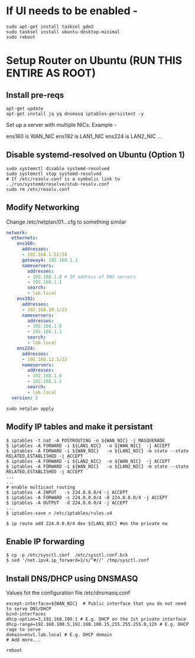 
# If UI needs to be enabled - 

```
sudo apt-get install tasksel gdm3
sudo tasksel install ubuntu-desktop-minimal
sudo reboot
```

# Setup Router on Ubuntu (RUN THIS ENTIRE AS ROOT)

## Install pre-reqs

```shell
apt-get update
apt-get install jq yq dnsmasq iptables-persistent -y
```

Set up a server with multiple NICs. Example - 

ens160 is WAN_NIC
ens192 is LAN1_NIC
ens224 is LAN2_NIC
...

## Disable systemd-resolved on Ubuntu (Option 1)
```shell
sudo systemctl disable systemd-resolved
sudo systemctl stop systemd-resolved
# If /etc/resolv.conf is a symbolic link to ../run/systemd/resolve/stub-resolv.conf
sudo rm /etc/resolv.conf
```

## Modify Networking
Change /etc/netplan/01...cfg to something similar

```yaml
network:
  ethernets:
    ens160:
      addresses:
      - 192.168.1.51/24
      gateway4: 192.168.1.1
      nameservers:
        addresses:
        - 192.168.1.8 # IP address of DNS servers
        - 192.168.1.1
        search:
        - lab.local
    ens192:
      addresses:
      - 192.168.10.1/23
      nameservers:
        addresses:
        - 192.168.1.8
        - 192.168.1.1
        search:
        - lab.local
    ens224:
      addresses:
      - 192.168.12.1/23
      nameservers:
        addresses:
        - 192.168.1.8
        - 192.168.1.1
        search:
        - lab.local
  version: 2
```

```shell
sudo netplan apply
```

## Modify IP tables and make it persistant

```shell
$ iptables -t nat -A POSTROUTING -o ${WAN_NIC} -j MASQUERADE
$ iptables -A FORWARD -i ${LAN1_NIC}  -o ${WAN_NIC}  -j ACCEPT
$ iptables -A FORWARD -i ${WAN_NIC}   -o ${LAN1_NIC} -m state --state RELATED,ESTABLISHED -j ACCEPT
$ iptables -A FORWARD -i ${LAN2_NIC}  -o ${WAN_NIC}  -j ACCEPT
$ iptables -A FORWARD -i ${WAN_NIC}   -o ${LAN2_NIC} -m state --state RELATED,ESTABLISHED -j ACCEPT
...
...
# enable multicast routing
$ iptables -A INPUT   -s 224.0.0.0/4 -j ACCEPT
$ iptables -A FORWARD -s 224.0.0.0/4 -d 224.0.0.0/4 -j ACCEPT
$ iptables -A OUTPUT  -d 224.0.0.0/4 -j ACCEPT
...
$ iptables-save > /etc/iptables/rules.v4

$ ip route add 224.0.0.0/4 dev ${LAN1_NIC} #on the private nw
```

## Enable IP forwarding 

```shell 
$ cp -p /etc/sysctl.conf  /etc/sysctl.conf.bck
$ sed '/net.ipv4.ip_forward=1/s/^#//' /tmp/sysctl.conf
```

## Install DNS/DHCP using DNSMASQ

Values fot the configuration file /etc/dnsmasq.conf

```shell
except-interface=${WAN_NIC}  # Public interface that you do not need to serve DNS/DHCP
bind-interfaces
dhcp-option=3,192.168.100.1 # E.g. DHCP on the 1st private interface
dhcp-range=192.168.100.5,192.168.100.15,255.255.255.0,12h # E.g. DHCP rage to serve
domain=env1.lab.local # E.g. DHCP domain
# Add more...
```

```shell
reboot
```
